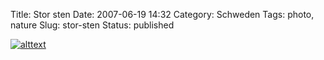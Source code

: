 Title: Stor sten
Date: 2007-06-19 14:32
Category: Schweden
Tags: photo, nature
Slug: stor-sten
Status: published

[![alttext](/pic/storsten_s.jpg)](/pic/storsten_l.jpg)

